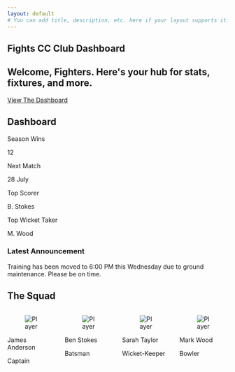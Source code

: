 ```yaml
---
layout: default
# You can add title, description, etc. here if your layout supports it.
---
```

<!-- HERO SECTION -->
<section id="hero" class="hero is-medium">
    <div class="hero-body">
        <div class="container has-text-centered">
            <h1 class="title is-1">Fights CC Club Dashboard</h1>
            <h2 class="subtitle is-4">Welcome, Fighters. Here's your hub for stats, fixtures, and more.</h2>
            <a href="#dashboard" class="button is-primary is-large mt-4">View The Dashboard</a>
        </div>
    </div>
</section>

<!-- MAIN CONTENT AREA -->
<div class="container">
    <!-- SECTION: Dashboard -->
    <section id="dashboard" class="section">
        <h2 class="title is-3">Dashboard</h2>
        <div class="level is-mobile box">
            <div class="level-item has-text-centered"><div><p class="heading">Season Wins</p><p class="title is-4">12</p></div></div>
            <div class="level-item has-text-centered"><div><p class="heading">Next Match</p><p class="title is-4">28 July</p></div></div>
            <div class="level-item has-text-centered"><div><p class="heading">Top Scorer</p><p class="title is-4">B. Stokes</p></div></div>
            <div class="level-item has-text-centered"><div><p class="heading">Top Wicket Taker</p><p class="title is-4">M. Wood</p></div></div>
        </div>
        <div class="box">
            <h3 class="title is-5">Latest Announcement</h3>
            <p>Training has been moved to 6:00 PM this Wednesday due to ground maintenance. Please be on time.</p>
        </div>
    </section>
    <!-- SECTION: The Squad -->
    <section id="squad" class="section">
        <h2 class="title is-3">The Squad</h2>
        <div class="columns is-multiline">
            <div class="column is-one-quarter-desktop is-half-tablet">
                <div class="card player-card">
                    <div class="card-image"><figure class="image is-4by5"><img src="https://images.unsplash.com/photo-1558217349-994f3a7f4c07?auto=format&fit=crop&w=400&q=80" alt="Player"></figure></div>
                    <div class="card-content"><p class="title is-5">James Anderson</p><p class="subtitle is-6">Captain</p></div>
                </div>
            </div>
            <div class="column is-one-quarter-desktop is-half-tablet">
                <div class="card player-card">
                    <div class="card-image"><figure class="image is-4by5"><img src="https://images.unsplash.com/photo-1629285483773-637a944fa8a8?auto=format&fit=crop&w=400&q=80" alt="Player"></figure></div>
                    <div class="card-content"><p class="title is-5">Ben Stokes</p><p class="subtitle is-6">Batsman</p></div>
                </div>
            </div>
            <div class="column is-one-quarter-desktop is-half-tablet">
                <div class="card player-card">
                    <div class="card-image"><figure class="image is-4by5"><img src="https://images.unsplash.com/photo-1544367567-0f2fcb009e0b?auto=format&fit=crop&w=400&q=80" alt="Player"></figure></div>
                    <div class="card-content"><p class="title is-5">Sarah Taylor</p><p class="subtitle is-6">Wicket-Keeper</p></div>
                </div>
            </div>
            <div class="column is-one-quarter-desktop is-half-tablet">
                <div class="card player-card">
                    <div class="card-image"><figure class="image is-4by5"><img src="https://images.unsplash.com/photo-1506794778202-cad84cf45f1d?auto=format&fit=crop&w=400&q=80" alt="Player"></figure></div>
                    <div class="card-content"><p class="title is-5">Mark Wood</p><p class="subtitle is-6">Bowler</p></div>
                </div>
            </div>
        </div>
    </section>
    <!-- Other sections (Stats, Fixtures, Gallery, Join) go here, same as the HTML provided previously -->
    <!-- Add the rest of the sections inside this container div -->
</div>

<!-- Add the JavaScript to your layout file (e.g., default.html) before the closing </body> tag -->
<script>
    // The same JavaScript from the previous answer goes here
</script>